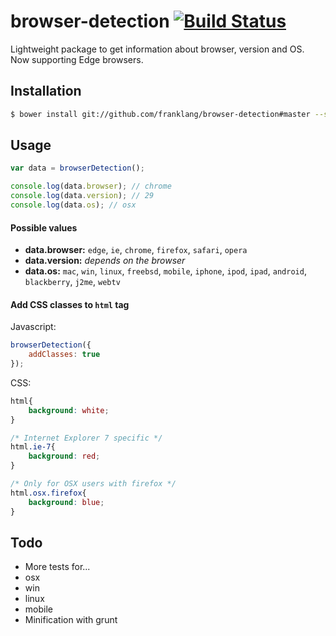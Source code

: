 browser-detection [![Build Status](https://travis-ci.org/sub2home/browser-detection.png?branch=master)](https://travis-ci.org/sub2home/browser-detection)
========================

Lightweight package to get information about browser, version and OS. Now supporting Edge browsers.

## Installation
```sh
$ bower install git://github.com/franklang/browser-detection#master --save-dev
```

## Usage

```javascript
var data = browserDetection();

console.log(data.browser); // chrome
console.log(data.version); // 29
console.log(data.os); // osx
```

#### Possible values

* **data.browser:** `edge`, `ie`, `chrome`, `firefox`, `safari`, `opera`
* **data.version:** *depends on the browser*
* **data.os:** `mac`, `win`, `linux`, `freebsd`, `mobile`, `iphone`, `ipod`, `ipad`, `android`, `blackberry`, `j2me`, `webtv`


#### Add CSS classes to `html` tag

Javascript:
```javascript
browserDetection({
    addClasses: true
});
```

CSS:
```css
html{
    background: white;
}

/* Internet Explorer 7 specific */
html.ie-7{
    background: red;
}

/* Only for OSX users with firefox */
html.osx.firefox{
    background: blue;
}
```

## Todo
* More tests for...
 * osx
 * win
 * linux
 * mobile
* Minification with grunt
